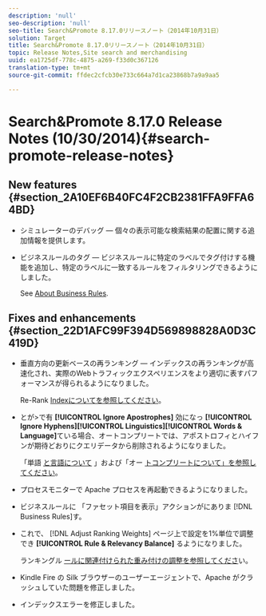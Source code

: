 ```yaml
---
description: 'null'
seo-description: 'null'
seo-title: Search&Promote 8.17.0リリースノート（2014年10月31日）
solution: Target
title: Search&Promote 8.17.0リリースノート（2014年10月31日）
topic: Release Notes,Site search and merchandising
uuid: ea1725df-778c-4875-a269-f33d0c367126
translation-type: tm+mt
source-git-commit: ffdec2cfcb30e733c664a7d1ca23868b7a9a9aa5

---
```



# Search&amp;Promote 8.17.0 Release Notes (10/30/2014){#search-promote-release-notes}

## New features {#section_2A10EF6B40FC4F2CB2381FFA9FFA64BD}

* シミュレーターのデバッグ — 個々の表示可能な検索結果の配置に関する追加情報を提供します。
* ビジネスルールのタグ — ビジネスルールに特定のラベルでタグ付けする機能を追加し、特定のラベルに一致するルールをフィルタリングできるようにしました。

   See [About Business Rules](../c-about-rules-menu/c-about-business-rules.md#concept_2A93D76216754D3D8412CDEA00BD26BD).

## Fixes and enhancements {#section_22D1AFC99F394D569898828A0D3C419D}

* 垂直方向の更新ベースの再ランキング — インデックスの再ランキングが高速化され、実際のWebトラフィックエクスペリエンスをより適切に表すパフォーマンスが得られるようになりました。

   Re-Rank [Indexについてを参照してください](../c-about-index-menu/c-about-re-rank-index.md#concept_147B0A9FCD51451787DA898E06F7C692)。

* とが>で有 **[!UICONTROL Ignore Apostrophes]** 効になっ **[!UICONTROL Ignore Hyphens]****[!UICONTROL Linguistics]****[!UICONTROL Words & Language]**&#x200B;ている場合、オートコンプリートでは、アポストロフィとハイフンが期待どおりにクエリデータから削除されるようになりました。

   「単語 [と言語について](../c-about-linguistics-menu/c-about-words-and-language.md#concept_CEB4B9576F3C4E2EB87B352EEC738D79) 」および「オー [トコンプリートについて」を参照してください](../c-about-auto-complete.md#concept_093A9CD754864BA79B456FE4BEB64578)。

* プロセスモニターで Apache プロセスを再起動できるようになりました。
* ビジネスルールに 「ファセット項目を表示」アクションがにありま [!DNL Business Rules]す。
* これで、 [!DNL Adjust Ranking Weights] ページ上で設定を1%単位で調整でき **[!UICONTROL Rule & Relevancy Balance]** るようになりました。

   ランキングル [ールに関連付けられた重み付けの調整を参照してくださ](../c-about-rules-menu/c-about-ranking-rules.md#task_3CB6FC92A66F4D99874A42D55825DB64)い。

* Kindle Fire の Silk ブラウザーのユーザーエージェントで、Apache がクラッシュしていた問題を修正しました。
* インデックスエラーを修正しました。

